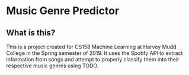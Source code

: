 # Music Genre Predictor

## What is this?

This is a project created for CS158 Machine Learning at Harvey Mudd College in the Spring semester of 2019. It uses the Spotify API to extract information from songs and attempt to properly classify them into their respective music genres using TODO.

